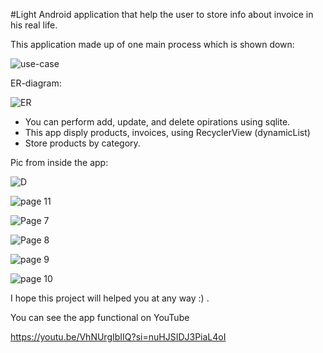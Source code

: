 #Light Android application that help the user to store info about invoice in his real life.

This application made up of one main process which is shown down:

![use-case](https://github.com/MorrshidKhalid/Android-Light-Review-invoice/assets/115463057/627fd631-fe9b-4573-927f-b9812efc2584)

ER-diagram:

![ER](https://github.com/MorrshidKhalid/Android-Light-Review-invoice/assets/115463057/533f7d1a-746c-47bb-93c9-a55dfe64281a)


- You can perform add, update, and delete opirations using sqlite.
- This app disply products, invoices, using  RecyclerView (dynamicList)
- Store products by category.

Pic from inside the app:

![D](https://github.com/MorrshidKhalid/Android-Light-Review-invoice/assets/115463057/4a830c7d-afab-4047-bd70-cf6bf783124e)

![page 11](https://github.com/MorrshidKhalid/Android-Light-Review-invoice/assets/115463057/51755079-d3f0-46c0-a4be-392d050e2683)

![Page 7](https://github.com/MorrshidKhalid/Android-Light-Review-invoice/assets/115463057/0897f4ff-5104-4e2b-8628-f8b9fe112674)

![Page 8](https://github.com/MorrshidKhalid/Android-Light-Review-invoice/assets/115463057/15210233-680c-425d-bd08-a17f4de48834)

![page 9](https://github.com/MorrshidKhalid/Android-Light-Review-invoice/assets/115463057/3fa1a0a7-7204-4d92-9524-7c9ece5e139a)

![page 10](https://github.com/MorrshidKhalid/Android-Light-Review-invoice/assets/115463057/3765246f-feed-4a37-9a5e-180dc97a9ab9)



  I hope this project will helped you at any way :) .

You can see the app functional on YouTube 


https://youtu.be/VhNUrgIbIIQ?si=nuHJSIDJ3PiaL4oI
